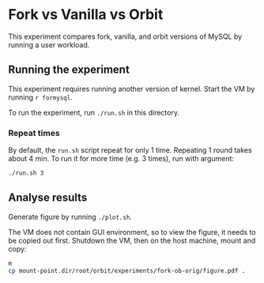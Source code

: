 # Fork vs Vanilla vs Orbit

This experiment compares fork, vanilla, and orbit versions of MySQL by running a user workload.

## Running the experiment

This experiment requires running another version of kernel. Start the VM by running `r formysql`.

To run the experiment, run `./run.sh` in this directory.

### Repeat times

By default, the `run.sh` script repeat for only 1 time. Repeating 1 round takes about 4 min. To run it for more time (e.g. 3 times), run with argument:
```bash
./run.sh 3
```

## Analyse results

Generate figure by running `./plot.sh`.

The VM does not contain GUI environment, so to view the figure, it needs to be copied out first. Shutdown the VM, then on the host machine, mount and copy:
```bash
m
cp mount-point.dir/root/orbit/experiments/fork-ob-orig/figure.pdf .
```
